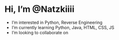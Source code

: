 # Hi, I’m @Natzkiiii

- I’m interested in Python, Reverse Engineering
- I’m currently learning Python, Java, HTML, CSS, JS
- I’m looking to collaborate on 